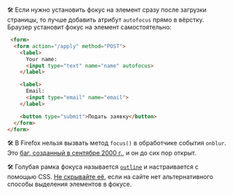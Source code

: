 🛠 Если нужно установить фокус на элемент сразу после загрузки страницы, то лучше добавить атрибут `autofocus` прямо в вёрстку. Браузер установит фокус на элемент самостоятельно:

```html
 <form>
  <form action="/apply" method="POST">
    <label>
      Your name:
      <input type="text" name="name" autofocus>
    </label>

    <label>
      Email:
      <input type="email" name="email">
    </label>

    <button type="submit">Подать заявку</button>
  </form>
</form>
```

🛠 В Firefox нельзя вызвать метод `focus()` в обработчике события `onblur`. Это [баг, созданный в сентябре 2000 г.](https://bugzilla.mozilla.org/show_bug.cgi?id=53579), и он до сих пор открыт.

🛠 Голубая рамка фокуса называется [`outline`](/css/outline) и настраивается с помощью CSS. [Не скрывайте её](http://www.outlinenone.com/), если на сайте нет альтернативного способы выделения элементов в фокусе.
